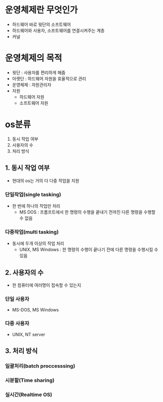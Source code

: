 # 운영체제란 무엇인가
- 하드웨어 바로 윗단의 소프트웨어
- 하드웨어와 사용자, 소프트웨어를 연결시켜주는 계층
- 커널
# 운영체제의 목적
- 윗단 : 사용자를 편리하게 해줌
- 아랫단 : 하드웨어 자원을 효율적으로 관리
- 운영체제 : 자원관리자
- 자원
  - 하드웨어 자원
  - 소프트웨어 자원
# os분류
1. 동시 작업 여부
2. 사용자의 수
3. 처리 방식
## 1. 동시 작업 여부
- 현대의 os는 거의 다 다중 작업을 지원
### 단일작업(single tasking)
- 한 번에 하나의 작업만 처리
  - MS DOS : 프롬프트에서 한 명령의 수행을 끝내기 전까진 다른 명령을 수행할 수 없음
### 다중작업(multi tasking)
- 동시에 두개 이상의 작업 처리
  - UNIX, MS Windows : 한 명령의 수행이 끝나기 전에 다른 명령을 수행시킬 수 있음
## 2. 사용자의 수
- 한 컴퓨터에 여러명이 접속할 수 있는지
### 단일 사용자
- MS-DOS, MS Windows
### 다중 사용자
- UNIX, NT server
## 3. 처리 방식
### 일괄처리(batch proccesssing)
### 시분할(Time sharing)
### 실시간(Realtime OS)
